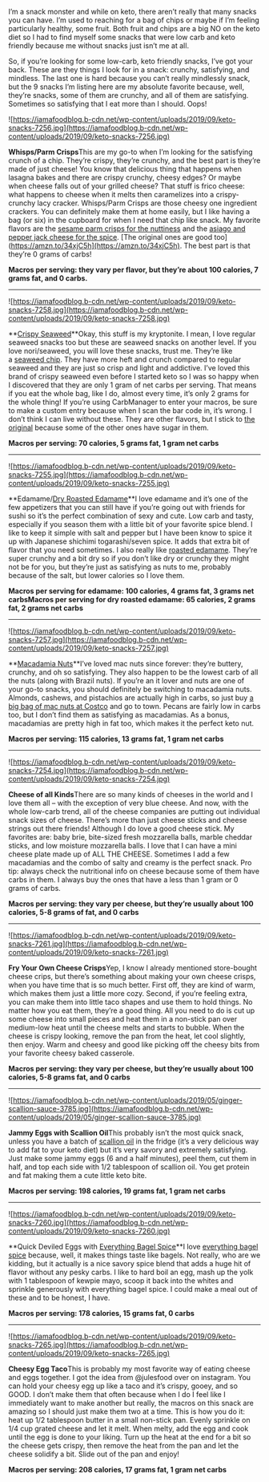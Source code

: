 I’m a snack monster and while on keto, there aren’t really that many snacks you can have. I’m used to reaching for a bag of chips or maybe if I’m feeling particularly healthy, some fruit. Both fruit and chips are a big NO on the keto diet so I had to find myself some snacks that were low carb and keto friendly because me without snacks just isn’t me at all.

So, if you’re looking for some low-carb, keto friendly snacks, I’ve got your back. These are they things I look for in a snack: crunchy, satisfying, and mindless. The last one is hard because you can’t really mindlessly snack, but the 9 snacks I’m listing here are my absolute favorite because, well, they’re snacks, some of them are crunchy, and all of them are satisfying. Sometimes so satisfying that I eat more than I should. Oops!

![https://iamafoodblog.b-cdn.net/wp-content/uploads/2019/09/keto-snacks-7256.jpg](https://iamafoodblog.b-cdn.net/wp-content/uploads/2019/09/keto-snacks-7256.jpg)

**Whisps/Parm Crisps**This are my go-to when I’m looking for the satisfying crunch of a chip. They’re crispy, they’re crunchy, and the best part is they’re made of just cheese! You know that delicious thing that happens when lasagna bakes and there are crispy crunchy, cheesy edges? Or maybe when cheese falls out of your grilled cheese? That stuff is frico cheese: what happens to cheese when it melts then caramelizes into a crispy-crunchy lacy cracker. Whisps/Parm Crisps are those cheesy one ingredient crackers. You can definitely make them at home easily, but I like having a bag (or six) in the cupboard for when I need that chip like snack. My favorite flavors are the [sesame parm crisps for the nuttiness](https://amzn.to/2LADaN8) and the [asiago and pepper jack cheese for the spice](https://amzn.to/2ZKKzm5). [The original ones are good too](https://amzn.to/34xjC5h](https://amzn.to/34xjC5h). The best part is that they’re 0 grams of carbs!

**Macros per serving: they vary per flavor, but they’re about 100 calories, 7 grams fat, and 0 carbs.**

---

![https://iamafoodblog.b-cdn.net/wp-content/uploads/2019/09/keto-snacks-7258.jpg](https://iamafoodblog.b-cdn.net/wp-content/uploads/2019/09/keto-snacks-7258.jpg)

**[Crispy Seaweed](https://amzn.to/2N1vp66)**Okay, this stuff is my kryptonite. I mean, I love regular seaweed snacks too but these are seaweed snacks on another level. If you love nori/seaweed, you will love these snacks, trust me. They’re like a [seaweed chip](https://amzn.to/2N1vp66). They have more heft and crunch compared to regular seaweed and they are just so crisp and light and addictive. I’ve loved this brand of crispy seaweed even before I started keto so I was so happy when I discovered that they are only 1 gram of net carbs per serving. That means if you eat the whole bag, like I do, almost every time, it’s only 2 grams for the whole thing! If you’re using CarbManager to enter your macros, be sure to make a custom entry because when I scan the bar code in, it’s wrong. I don’t think I can live without these. They are other flavors, but I stick to [the original](https://amzn.to/2N1vp66) because some of the other ones have sugar in them.

**Macros per serving: 70 calories, 5 grams fat, 1 gram net carbs**

---

![https://iamafoodblog.b-cdn.net/wp-content/uploads/2019/09/keto-snacks-7255.jpg](https://iamafoodblog.b-cdn.net/wp-content/uploads/2019/09/keto-snacks-7255.jpg)

**Edamame/[Dry Roasted Edamame](https://amzn.to/2LBSGsp)**I love edamame and it’s one of the few appetizers that you can still have if you’re going out with friends for sushi so it’s the perfect combination of sexy and cute. Low carb and tasty, especially if you season them with a little bit of your favorite spice blend. I like to keep it simple with salt and pepper but I have been know to spice it up with Japanese shichimi togarashi/seven spice. It adds that extra bit of flavor that you need sometimes. I also really like [roasted edamame](https://amzn.to/2LBSGsp). They’re super crunchy and a bit dry so if you don’t like dry or crunchy they might not be for you, but they’re just as satisfying as nuts to me, probably because of the salt, but lower calories so I love them.

**Macros per serving for edamame: 100 calories, 4 grams fat, 3 grams net carbsMacros per serving for dry roasted edamame: 65 calories, 2 grams fat, 2 grams net carbs**

---

![https://iamafoodblog.b-cdn.net/wp-content/uploads/2019/09/keto-snacks-7257.jpg](https://iamafoodblog.b-cdn.net/wp-content/uploads/2019/09/keto-snacks-7257.jpg)

**[Macadamia Nuts](https://amzn.to/2LyCEiN)**I’ve loved mac nuts since forever: they’re buttery, crunchy, and oh so satisfying. They also happen to be the lowest carb of all the nuts (along with Brazil nuts). If you’re an it lover and nuts are one of your go-to snacks, you should definitely be switching to macadamia nuts. Almonds, cashews, and pistachios are actually high in carbs, so just buy [a big bag of mac nuts at Costco](https://amzn.to/2LyCEiN) and go to town. Pecans are fairly low in carbs too, but I don’t find them as satisfying as macadamias. As a bonus, macadamias are pretty high in fat too, which makes it the perfect keto nut.

**Macros per serving: 115 calories, 13 grams fat, 1 gram net carbs**

---

![https://iamafoodblog.b-cdn.net/wp-content/uploads/2019/09/keto-snacks-7254.jpg](https://iamafoodblog.b-cdn.net/wp-content/uploads/2019/09/keto-snacks-7254.jpg)

**Cheese of all Kinds**There are so many kinds of cheeses in the world and I love them all – with the exception of very blue cheese. And now, with the whole low-carb trend, all of the cheese companies are putting out individual snack sizes of cheese. There’s more than just cheese sticks and cheese strings out there friends! Although I do love a good cheese stick. My favorites are: baby brie, bite-sized fresh mozzarella balls, marble cheddar sticks, and low moisture mozzarella balls. I love that I can have a mini cheese plate made up of ALL THE CHEESE. Sometimes I add a few macadamias and the combo of salty and creamy is the perfect snack. Pro tip: always check the nutritional info on cheese because some of them have carbs in them. I always buy the ones that have a less than 1 gram or 0 grams of carbs.

**Macros per serving: they vary per cheese, but they’re usually about 100 calories, 5-8 grams of fat, and 0 carbs**

---

![https://iamafoodblog.b-cdn.net/wp-content/uploads/2019/09/keto-snacks-7261.jpg](https://iamafoodblog.b-cdn.net/wp-content/uploads/2019/09/keto-snacks-7261.jpg)

**Fry Your Own Cheese Crisps**Yep, I know I already mentioned store-bought cheese crips, but there’s something about making your own cheese crisps, when you have time that is so much better. First off, they are kind of warm, which makes them just a little more cozy. Second, if you’re feeling extra, you can make them into little taco shapes and use them to hold things. No matter how you eat them, they’re a good thing. All you need to do is cut up some cheese into small pieces and heat them in a non-stick pan over medium-low heat until the cheese melts and starts to bubble. When the cheese is crispy looking, remove the pan from the heat, let cool slightly, then enjoy. Warm and cheesy and good like picking off the cheesy bits from your favorite cheesy baked casserole.

**Macros per serving: they vary per cheese, but they’re usually about 100 calories, 5-8 grams fat, and 0 carbs**

---

![https://iamafoodblog.b-cdn.net/wp-content/uploads/2019/05/ginger-scallion-sauce-3785.jpg](https://iamafoodblog.b-cdn.net/wp-content/uploads/2019/05/ginger-scallion-sauce-3785.jpg)

**Jammy Eggs with Scallion Oil**This probably isn’t the most quick snack, unless you have a batch of [scallion oil](https://iamafoodblog.com/ginger-scallion-sauce-the-green-sauce-youre-going-to-want-to-put-on-everything/) in the fridge (it’s a very delicious way to add fat to your keto diet) but it’s very savory and extremely satisfying. Just make some jammy eggs (6 and a half minutes), peel them, cut them in half, and top each side with 1/2 tablespoon of scallion oil. You get protein and fat making them a cute little keto bite.

**Macros per serving: 198 calories, 19 grams fat, 1 gram net carbs**

---

![https://iamafoodblog.b-cdn.net/wp-content/uploads/2019/09/keto-snacks-7260.jpg](https://iamafoodblog.b-cdn.net/wp-content/uploads/2019/09/keto-snacks-7260.jpg)

**Quick Deviled Eggs with [Everything Bagel Spice](https://amzn.to/34v2UTR)**I love [everything bagel spice](https://amzn.to/34v2UTR) because, well, it makes things taste like bagels. Not really, who are we kidding, but it actually is a nice savory spice blend that adds a huge hit of flavor without any pesky carbs. I like to hard boil an egg, mash up the yolk with 1 tablespoon of kewpie mayo, scoop it back into the whites and sprinkle generously with everything bagel spice. I could make a meal out of these and to be honest, I have.

**Macros per serving: 178 calories, 15 grams fat, 0 carbs**

---

![https://iamafoodblog.b-cdn.net/wp-content/uploads/2019/09/keto-snacks-7265.jpg](https://iamafoodblog.b-cdn.net/wp-content/uploads/2019/09/keto-snacks-7265.jpg)

**Cheesy Egg Taco**This is probably my most favorite way of eating cheese and eggs together. I got the idea from @julesfood over on instagram. You can hold your cheesy egg up like a taco and it’s crispy, gooey, and so GOOD. I don’t make them that often because when I do I feel like I immediately want to make another but really, the macros on this snack are amazing so I should just make them two at a time. This is how you do it: heat up 1/2 tablespoon butter in a small non-stick pan. Evenly sprinkle on 1/4 cup grated cheese and let it melt. When melty, add the egg and cook until the egg is done to your liking. Turn up the heat at the end for a bit so the cheese gets crispy, then remove the heat from the pan and let the cheese solidify a bit. Slide out of the pan and enjoy!

**Macros per serving: 208 calories, 17 grams fat, 1 gram net carbs**
